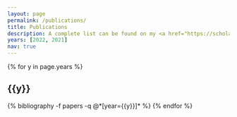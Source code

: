 ```yaml
---
layout: page
permalink: /publications/
title: Publications
description: A complete list can be found on my <a href="https://scholar.google.com/citations?user=39fFsjkAAAAJ">Google Scholar</a>. #publications in reversed chronological order.
years: [2022, 2021]
nav: true
---
```


<div class="publications">

{% for y in page.years %}
  <h2 class="year">{{y}}</h2>
  {% bibliography -f papers -q @*[year={{y}}]* %}
{% endfor %}

</div>
